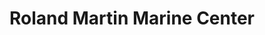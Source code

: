 ---
title: "Roland Martin Marine Center"
url: /clewiston/roland-martin-marine-center/
shop: car parts
---